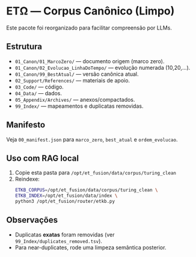 # ETΩ — Corpus Canônico (Limpo)
Este pacote foi reorganizado para facilitar compreensão por LLMs.

## Estrutura
- `01_Canon/01_MarcoZero/` — documento origem (marco zero).
- `01_Canon/02_Evolucao_LinhaDoTempo/` — evolução numerada (10,20,...).
- `01_Canon/99_BestAtual/` — versão canônica atual.
- `02_Support/References/` — materiais de apoio.
- `03_Code/` — código.
- `04_Data/` — dados.
- `05_Appendix/Archives/` — anexos/compactados.
- `99_Index/` — mapeamentos e duplicatas removidas.

## Manifesto
Veja `00_manifest.json` para `marco_zero`, `best_atual` e `ordem_evolucao`.

## Uso com RAG local
1. Copie esta pasta para `/opt/et_fusion/data/corpus/turing_clean`
2. Reindexe:
   ```bash
   ETKB_CORPUS=/opt/et_fusion/data/corpus/turing_clean \
   ETKB_INDEX=/opt/et_fusion/data/index \
   python3 /opt/et_fusion/router/etkb.py
   ```

## Observações
- Duplicatas **exatas** foram removidas (ver `99_Index/duplicates_removed.tsv`).
- Para near-duplicates, rode uma limpeza semântica posterior.
